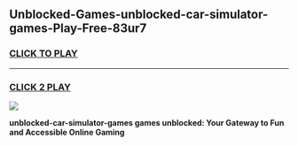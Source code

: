 
## Unblocked-Games-unblocked-car-simulator-games-Play-Free-83ur7
<h3>
<a href="https://premium76.site?title=unblocked-car-simulator-games&ref=20A">CLICK TO PLAY</a></h3>
<hr>

<h3>
<a href="https://premium76.site?title=unblocked-car-simulator-games&ref=20A">CLICK 2 PLAY</a>
  
</h3>

<a href="https://premium76.site?title=unblocked-car-simulator-games&ref=20A"><img src="https://clearcache.store/games.png"></a>


**unblocked-car-simulator-games games unblocked: Your Gateway to Fun and Accessible Online Gaming**
